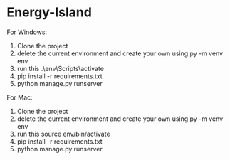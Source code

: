 # Energy-Island

For Windows:

1) Clone the project
2) delete the current environment and create your own using py -m venv env
3) run this .\env\Scripts\activate
4) pip install -r requirements.txt
5) python manage.py runserver

For Mac:

1) Clone the project
2) delete the current environment and create your own using py -m venv env
3) run this source env/bin/activate
4) pip install -r requirements.txt
5) python manage.py runserver
